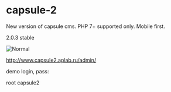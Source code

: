 # capsule-2
New version of capsule cms. PHP 7+ supported only. Mobile first.

2.0.3 stable

![Normal](http://www.capsule2.aplab.ru/capsule/storage/d9f/46a/06c/d9f46a06c98e312a42cd1c41ddac846f.png "Normal")

http://www.capsule2.aplab.ru/admin/

demo login, pass:

root capsule2

